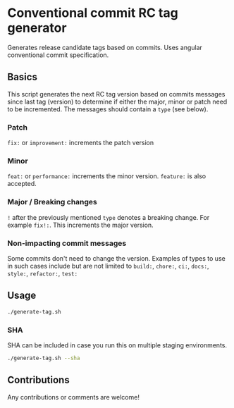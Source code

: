 # Conventional commit RC tag generator

Generates release candidate tags based on commits. Uses angular conventional commit specification.

## Basics
This script generates the next RC tag version based on commits messages since last tag (version) to determine if either the major, minor or patch need to be incremented. The messages should contain a `type` (see below).

### Patch
`fix:` or `improvement:` increments the patch version

### Minor
`feat:` or `performance:` increments the minor version. `feature:` is also accepted.

### Major / Breaking changes
`!` after the previously mentioned `type` denotes a breaking change. For example `fix!:`. This increments the major version.

### Non-impacting commit messages
Some commits don't need to change the version. Examples of types to use in such cases include but are not limited to
`build:`, `chore:`, `ci:`, `docs:`, `style:`, `refactor:`, `test:`

## Usage
```sh
./generate-tag.sh
```

### SHA
SHA can be included in case you run this on multiple staging environments.
```sh
./generate-tag.sh --sha
```

## Contributions
Any contributions or comments are welcome!
